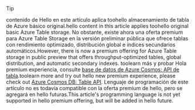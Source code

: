 > [!TIP]
> <span data-ttu-id="c8591-101">contenido de Hello en este artículo aplica toohello almacenamiento de tabla de Azure básico original.</span><span class="sxs-lookup"><span data-stu-id="c8591-101">hello content in this article applies toohello original basic Azure Table storage.</span></span> <span data-ttu-id="c8591-102">No obstante, existe ahora una oferta premium para Azure Table Storage en la versión preliminar pública que ofrece tablas con rendimiento optimizado, distribución global e índices secundarios automáticos.</span><span class="sxs-lookup"><span data-stu-id="c8591-102">However, there is now a premium offering for Azure Table storage in public preview that offers throughput-optimized tables, global distribution, and automatic secondary indexes.</span></span> <span data-ttu-id="c8591-103">toolearn más y probar Hola premium experiencia, consulte [base de datos de Azure Cosmos: API de tabla](https://aka.ms/premiumtables).</span><span class="sxs-lookup"><span data-stu-id="c8591-103">toolearn more and try out hello new premium experience, please check out [Azure Cosmos DB: Table API](https://aka.ms/premiumtables).</span></span> <span data-ttu-id="c8591-104">Lenguaje de programación de este artículo no es todavía compatible con la oferta premium de hello, pero se agregará en hello futuras.</span><span class="sxs-lookup"><span data-stu-id="c8591-104">This article's programming language is not yet supported in hello premium offering, but will be added in hello future.</span></span>
>
